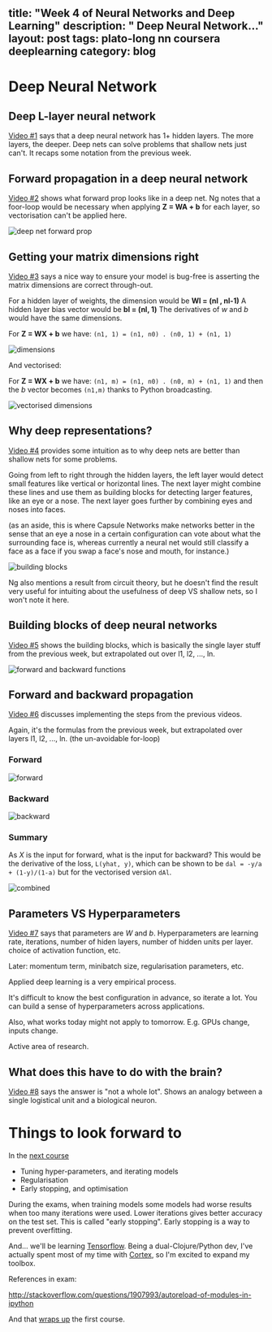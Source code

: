 title: "Week 4 of Neural Networks and Deep Learning"
description: " Deep Neural Network..."
layout: post
tags: plato-long nn coursera deeplearning
category: blog
---

# Deep Neural Network

## Deep L-layer neural network

[Video #1](https://www.coursera.org/learn/neural-networks-deep-learning/lecture/7dP6E/deep-l-layer-neural-network) says that a deep neural network has 1+ hidden layers. The more layers, the deeper. Deep nets can solve problems that shallow nets just can't. It recaps some notation from the previous week.

## Forward propagation in a deep neural network

[Video #2](https://www.coursera.org/learn/neural-networks-deep-learning/lecture/MijzH/forward-propagation-in-a-deep-network) shows what forward prop looks like in a deep net. Ng notes that a foor-loop would be necessary when applying **Z = WA + b** for each layer, so vectorisation can't be applied here.

![deep net forward prop](assets/deep-net-forward-prop.png)

## Getting your matrix dimensions right

[Video #3](https://www.coursera.org/learn/neural-networks-deep-learning/lecture/Rz47X/getting-your-matrix-dimensions-right) says a nice way to ensure your model is bug-free is asserting the matrix dimensions are correct through-out.

For a hidden layer of weights, the dimension would be **Wl = (nl , nl-1)**
A hidden layer bias vector would be **bl = (nl, 1)**
The derivatives of *w* and *b* would have the same dimensions.

For **Z = WX + b**  we have: `(n1, 1) = (n1, n0) . (n0, 1) + (n1, 1)`

![dimensions](assets/dimensions.png)

And vectorised:


For **Z = WX + b**  we have: `(n1, m) = (n1, n0) . (n0, m) + (n1, 1)` and then the *b* vector becomes `(n1,m)` thanks to Python broadcasting.

![vectorised dimensions](assets/vectorised-dimensions.png)

## Why deep representations?

[Video #4](https://www.coursera.org/learn/neural-networks-deep-learning/lecture/rz9xJ/why-deep-representations) provides some intuition as to why deep nets are better than shallow nets for some problems.

Going from left to right through the hidden layers, the left layer would detect small features like vertical or horizontal lines. The next layer might combine these lines and use them as building blocks for detecting larger features, like an eye or a nose. The next layer goes further by combining eyes and noses into faces.

(as an aside, this is where Capsule Networks make networks better in the sense that an eye a nose in a certain configuration can vote about what the surrounding face is, whereas currently a neural net would still classify a face as a face if you swap a face's nose and mouth, for instance.)

![building blocks](assets/building-blocks.png)

Ng also mentions a result from circuit theory, but he doesn't find the result very useful for intuiting about the usefulness of deep VS shallow nets, so I won't note it here.

## Building blocks of deep neural networks

[Video #5](https://www.coursera.org/learn/neural-networks-deep-learning/lecture/uGCun/building-blocks-of-deep-neural-networks) shows the building blocks, which is basically the single layer stuff from the previous week, but extrapolated out over l1, l2, ..., ln.

![forward and backward functions](assets/forward-and-backward-functions.png)

## Forward and backward propagation

[Video #6](https://www.coursera.org/learn/neural-networks-deep-learning/lecture/znwiG/forward-and-backward-propagation) discusses implementing the steps from the previous videos.

Again, it's the formulas from the previous week, but extrapolated over layers l1, l2, ..., ln. (the un-avoidable for-loop)

### Forward

![forward](assets/forward.png)

### Backward

![backward](assets/backward.png)

### Summary

As *X* is the input for forward, what is the input for backward? This would be the derivative of the loss, `L(yhat, y)`, which can be shown to be `dal = -y/a + (1-y)/(1-a)` but for the vectorised version `dAl`.

![combined](assets/combined.png)

## Parameters VS Hyperparameters

[Video #7](https://www.coursera.org/learn/neural-networks-deep-learning/lecture/TBvb5/parameters-vs-hyperparameters) says that parameters are *W* and *b*. Hyperparameters are learning rate, iterations, number of hiden layers, number of hidden units per layer. choice of activation function, etc.

Later: momentum term, minibatch size, regularisation parameters, etc.

Applied deep learning is a very empirical process.

It's difficult to know the best configuration in advance, so iterate a lot. You can build a sense of hyperparameters across applications. 

Also, what works today might not apply to tomorrow. E.g. GPUs change, inputs change.

Active area of research.

## What does this have to do with the brain?

[Video #8](https://www.coursera.org/learn/neural-networks-deep-learning/lecture/obJnR/what-does-this-have-to-do-with-the-brain) says the answer is "not a whole lot". Shows an analogy between a single logistical unit and a biological neuron.

# Things to look forward to

In the [next course](https://www.coursera.org/learn/deep-neural-network)

- Tuning hyper-parameters, and iterating models
- Regularisation
- Early stopping, and optimisation

During the exams, when training models some models had worse results when too many iterations were used. Lower iterations gives better accuracy on the test set. This is called "early stopping". Early stopping is a way to prevent overfitting. 

And... we'll be learning [Tensorflow](https://www.tensorflow.org/).
Being a dual-Clojure/Python dev, I've actually spent most of my time with [Cortex](https://github.com/thinktopic/cortex), so I'm excited to expand my toolbox.

References in exam:

http://stackoverflow.com/questions/1907993/autoreload-of-modules-in-ipython

And that [wraps up](https://coursera.org/verify/BBJ5HZJJ7QZS) the first course.

